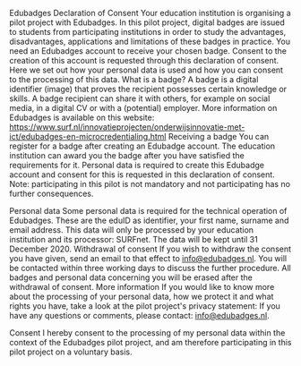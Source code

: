 Edubadges Declaration of Consent
Your education institution is organising a pilot project with Edubadges. In this pilot project, digital badges are issued to students from participating institutions in order to study the advantages, disadvantages, applications and limitations of these badges in practice.
You need an Edubadges account to receive your chosen badge. Consent to the creation of this account is requested through this declaration of consent.  Here we set out how your personal data is used and how you can consent to the processing of this data.
What is a badge? 
A badge is a digital identifier (image) that proves the recipient possesses certain knowledge or skills. A badge recipient can share it with others, for example on social media, in a digital CV or with a (potential) employer. 
More information on Edubadges is available on this website: 
https://www.surf.nl/innovatieprojecten/onderwijsinnovatie-met-ict/edubadges-en-microcredentialing.html
Receiving a badge
You can register for a badge after creating an Edubadge account. The education institution can award you the badge after you have satisfied the requirements for it. Personal data is required to create this Edubadge account and consent for this is requested in this declaration of consent.
Note: participating in this pilot is not mandatory and not participating has no further consequences.


Personal data
Some personal data is required for the technical operation of Edubadges. These are the eduID as identifier, your first name, surname and email address.
This data will only be processed by your education institution and its processor: SURFnet. The data will be kept until 31 December 2020.
Withdrawal of consent
If you wish to withdraw the consent you have given, send an email to that effect to info@edubadges.nl. You will be contacted within three working days to discuss the further procedure. All badges and personal data concerning you will be erased after the withdrawal of consent.
More information
If you would like to know more about the processing of your personal data, how we protect it and what rights you have, take a look at the pilot project's privacy statement: <link>
If you have any questions or comments, please contact: info@edubadges.nl.

Consent
I hereby consent to the processing of my personal data within the context of the Edubadges pilot project, and am therefore participating in this pilot project on a voluntary basis. 

<I CONSENT> <I DO NOT CONSENT>
